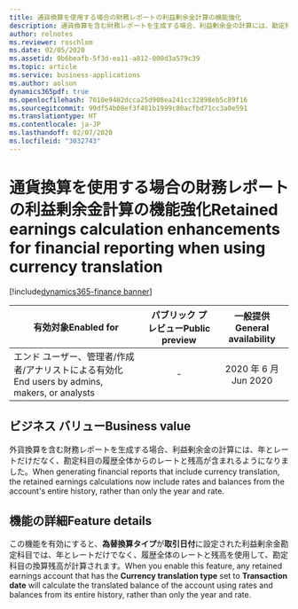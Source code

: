 ```yaml
---
title: 通貨換算を使用する場合の財務レポートの利益剰余金計算の機能強化
description: 通貨換算を含む財務レポートを生成する場合、利益剰余金の計算には、勘定科目の履歴全体からのレートと残高が含まれるようになりました。
author: relnotes
ms.reviewer: roschlom
ms.date: 02/05/2020
ms.assetid: 0b6beafb-5f3d-ea11-a812-000d3a579c39
ms.topic: article
ms.service: business-applications
ms.author: aolson
dynamics365pdf: true
ms.openlocfilehash: 7010e9402dcca25d908ea241cc32898eb5c89f16
ms.sourcegitcommit: 99df54b08ef3f481b1999c80acfbd71cc3a0e591
ms.translationtype: HT
ms.contentlocale: ja-JP
ms.lasthandoff: 02/07/2020
ms.locfileid: "3032743"
---
```

# <a name="retained-earnings-calculation-enhancements-for-financial-reporting-when-using-currency-translation"></a><span data-ttu-id="3753a-103">通貨換算を使用する場合の財務レポートの利益剰余金計算の機能強化</span><span class="sxs-lookup"><span data-stu-id="3753a-103">Retained earnings calculation enhancements for financial reporting when using currency translation</span></span>
[!include[dynamics365-finance banner](../includes/dynamics365-finance.md)]

| <span data-ttu-id="3753a-104">有効対象</span><span class="sxs-lookup"><span data-stu-id="3753a-104">Enabled for</span></span>    |  <span data-ttu-id="3753a-105">パブリック プレビュー</span><span class="sxs-lookup"><span data-stu-id="3753a-105">Public preview</span></span> | <span data-ttu-id="3753a-106">一般提供</span><span class="sxs-lookup"><span data-stu-id="3753a-106">General availability</span></span> | 
| ---------- | :----------: |:----------: |
|<span data-ttu-id="3753a-107">エンド ユーザー、管理者/作成者/アナリストによる有効化</span><span class="sxs-lookup"><span data-stu-id="3753a-107">End users by admins, makers, or analysts</span></span>|-| <span data-ttu-id="3753a-108">2020 年 6 月</span><span class="sxs-lookup"><span data-stu-id="3753a-108">Jun 2020</span></span>|


## <a name="business-value"></a><span data-ttu-id="3753a-109">ビジネス バリュー</span><span class="sxs-lookup"><span data-stu-id="3753a-109">Business value</span></span>
<!-- bv start -->
<span data-ttu-id="3753a-110">外貨換算を含む財務レポートを生成する場合、利益剰余金の計算には、年とレートだけだなく、勘定科目の履歴全体からのレートと残高が含まれるようになりました。</span><span class="sxs-lookup"><span data-stu-id="3753a-110">When generating financial reports that include currency translation, the retained earnings calculations now include rates and balances from the account's entire history, rather than only the year and rate.</span></span>
<!-- bv end -->



## <a name="feature-details"></a><span data-ttu-id="3753a-111">機能の詳細</span><span class="sxs-lookup"><span data-stu-id="3753a-111">Feature details</span></span>
<!--feature detail start -->
<span data-ttu-id="3753a-112">この機能を有効にすると、**為替換算タイプ**が**取引日付**に設定された利益剰余金勘定科目では、年とレートだけでなく、履歴全体のレートと残高を使用して、勘定科目の換算残高が計算されます。</span><span class="sxs-lookup"><span data-stu-id="3753a-112">When you enable this feature, any retained earnings account that has the **Currency translation type** set to **Transaction date** will calculate the translated balance of the account using rates and balances from its entire history, rather than only the year and rate.</span></span>
<!--feature detail end -->









